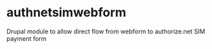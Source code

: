 authnetsimwebform
=================

Drupal module to allow direct flow from webform to authorize.net SIM payment form
